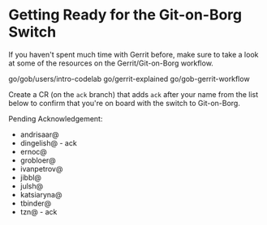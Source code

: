 # Getting Ready for the Git-on-Borg Switch

If you haven't spent much time with Gerrit before, make sure to take a look at
some of the resources on the Gerrit/Git-on-Borg workflow.

go/gob/users/intro-codelab go/gerrit-explained go/gob-gerrit-workflow

Create a CR (on the `ack` branch) that adds `ack` after your name from the list
below to confirm that you're on board with the switch to Git-on-Borg.

Pending Acknowledgement:

- andrisaar@
- dingelish@ - ack
- ernoc@
- grobloer@
- ivanpetrov@
- jibbl@
- julsh@
- katsiaryna@
- tbinder@
- tzn@ - ack
